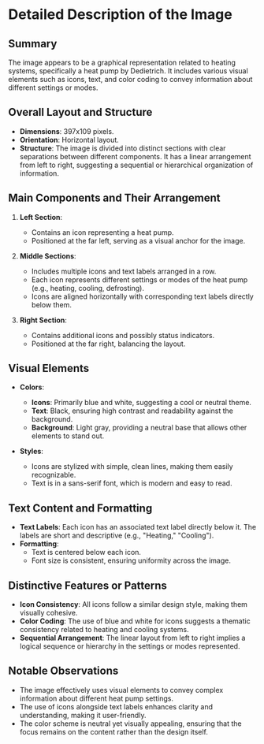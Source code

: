 # Detailed Description of the Image

## Summary
The image appears to be a graphical representation related to heating systems, specifically a heat pump by Dedietrich. It includes various visual elements such as icons, text, and color coding to convey information about different settings or modes.

## Overall Layout and Structure
- **Dimensions**: 397x109 pixels.
- **Orientation**: Horizontal layout.
- **Structure**: The image is divided into distinct sections with clear separations between different components. It has a linear arrangement from left to right, suggesting a sequential or hierarchical organization of information.

## Main Components and Their Arrangement
1. **Left Section**:
   - Contains an icon representing a heat pump.
   - Positioned at the far left, serving as a visual anchor for the image.

2. **Middle Sections**:
   - Includes multiple icons and text labels arranged in a row.
   - Each icon represents different settings or modes of the heat pump (e.g., heating, cooling, defrosting).
   - Icons are aligned horizontally with corresponding text labels directly below them.

3. **Right Section**:
   - Contains additional icons and possibly status indicators.
   - Positioned at the far right, balancing the layout.

## Visual Elements
- **Colors**:
  - **Icons**: Primarily blue and white, suggesting a cool or neutral theme.
  - **Text**: Black, ensuring high contrast and readability against the background.
  - **Background**: Light gray, providing a neutral base that allows other elements to stand out.

- **Styles**:
  - Icons are stylized with simple, clean lines, making them easily recognizable.
  - Text is in a sans-serif font, which is modern and easy to read.

## Text Content and Formatting
- **Text Labels**: Each icon has an associated text label directly below it. The labels are short and descriptive (e.g., "Heating," "Cooling").
- **Formatting**:
  - Text is centered below each icon.
  - Font size is consistent, ensuring uniformity across the image.

## Distinctive Features or Patterns
- **Icon Consistency**: All icons follow a similar design style, making them visually cohesive.
- **Color Coding**: The use of blue and white for icons suggests a thematic consistency related to heating and cooling systems.
- **Sequential Arrangement**: The linear layout from left to right implies a logical sequence or hierarchy in the settings or modes represented.

## Notable Observations
- The image effectively uses visual elements to convey complex information about different heat pump settings.
- The use of icons alongside text labels enhances clarity and understanding, making it user-friendly.
- The color scheme is neutral yet visually appealing, ensuring that the focus remains on the content rather than the design itself.